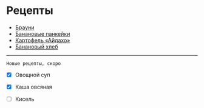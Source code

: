 # Рецепты

-  [Брауни](brownie.md)
-  [Банановые панкейки](bananovie-pankejki.md)
-  [Картофель «Айдахо»](kartofel-ajdaho.md)
-  [Банановый хлеб](bananovyy-hleb.md)
---
```
Новые рецепты, скоро
```
- [x] Овощной суп
- [x] Каша овсяная
- [ ] Кисель

